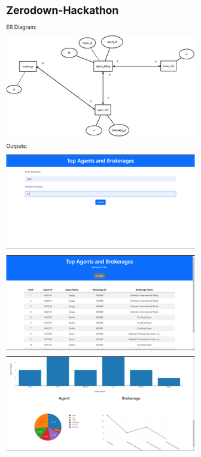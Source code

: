 # Zerodown-Hackathon

ER Diagram:

![alt text](https://github.com/20PW01-Abishek/Zerodown-hackathon/blob/main/erd.jpeg?raw=true)

Outputs:

![alt text](https://github.com/20PW01-Abishek/Zerodown-hackathon/blob/main/Output1.png?raw=true)

![alt text](https://github.com/20PW01-Abishek/Zerodown-hackathon/blob/main/Output2.png?raw=true)

![alt text](https://github.com/20PW01-Abishek/Zerodown-hackathon/blob/main/Output3.png?raw=true)
